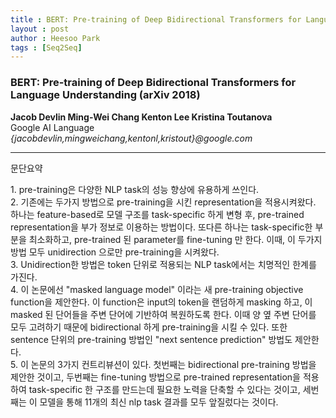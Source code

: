 ```yaml
---
title : BERT: Pre-training of Deep Bidirectional Transformers for Language Understanding
layout : post
author : Heesoo Park
tags : [Seq2Seq]
---
```


<h3>BERT: Pre-training of Deep Bidirectional Transformers for Language Understanding (arXiv 2018)</h3>


<p>

<b>Jacob Devlin Ming-Wei Chang Kenton Lee Kristina Toutanova</b><br/>
Google AI Language<br/>
<em>{jacobdevlin,mingweichang,kentonl,kristout}@google.com</em><br/>



</p>

<hr />
문단요약
<p>
1. pre-training은 다양한 NLP task의 성능 향상에 유용하게 쓰인다.<br/>
2. 기존에는 두가지 방법으로 pre-training을 시킨 representation을 적용시켜왔다. 하나는 feature-based로 모델 구조를 task-specific 하게 변형 후, pre-trained representation을 부가 정보로 이용하는 방법이다. 또다른 하나는 task-specific한 부분을 최소화하고, 
pre-trained 된 parameter를 fine-tuning 만 한다. 이때, 이 두가지 방법 모두 unidirection 으로만 pre-training을 시켜왔다.<br/>
3. Unidirection한 방법은 token 단위로 적용되는 NLP task에서는 치명적인 한계를 가진다.<br/>
4. 이 논문에선 "masked language model" 이라는 새 pre-training objective function을 제안한다. 이 function은 input의 token을 랜덤하게 masking 하고, 이 masked 된 단어들을 주변 단어에 기반하여 복원하도록 한다. 이때 양 옆 주변 단어를 모두 고려하기 때문에 bidirectional 하게 pre-training을 시킬 수 있다. 또한 sentence 단위의 pre-training 방법인 "next sentence prediction" 방법도 제안한다. <br/>
5. 이 논문의 3가지 컨트리뷰션이 있다. 첫번째는 bidirectional pre-training 방법을 제안한 것이고, 두번째는 fine-tuning 방법으로 pre-trained representation을 적용하여 task-specific 한 구조를 만드는데 필요한 노력을 단축할 수 있다는 것이고, 세번째는 이 모델을 통해 11개의 최신 nlp task 결과를 모두 앞질렀다는 것이다.
</p>

